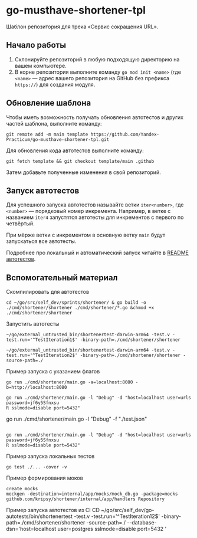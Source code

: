 # go-musthave-shortener-tpl

Шаблон репозитория для трека «Сервис сокращения URL».

## Начало работы

1. Склонируйте репозиторий в любую подходящую директорию на вашем компьютере.
2. В корне репозитория выполните команду `go mod init <name>` (где `<name>` — адрес вашего репозитория на GitHub без префикса `https://`) для создания модуля.

## Обновление шаблона

Чтобы иметь возможность получать обновления автотестов и других частей шаблона, выполните команду:

```
git remote add -m main template https://github.com/Yandex-Practicum/go-musthave-shortener-tpl.git
```

Для обновления кода автотестов выполните команду:

```
git fetch template && git checkout template/main .github
```

Затем добавьте полученные изменения в свой репозиторий.

## Запуск автотестов

Для успешного запуска автотестов называйте ветки `iter<number>`, где `<number>` — порядковый номер инкремента. Например, в ветке с названием `iter4` запустятся автотесты для инкрементов с первого по четвёртый.

При мёрже ветки с инкрементом в основную ветку `main` будут запускаться все автотесты.

Подробнее про локальный и автоматический запуск читайте в [README автотестов](https://github.com/Yandex-Practicum/go-autotests).


## Вспомогательный материал

Скомпилировать для автотестов
```
cd ~/go/src/self_dev/sprints/shortener/ & go build -o ./cmd/shortener/shortener ./cmd/shortener/*.go &chmod +x ./cmd/shortener/shortener 
```

Запустить автотесты
```
~/go/external_untrusted_bin/shortenertest-darwin-arm64 -test.v -test.run='^TestIteration1$' -binary-path=./cmd/shortener/shortener
```

```
~/go/external_untrusted_bin/shortenertest-darwin-arm64 -test.v -test.run='^TestIteration2$' -binary-path=./cmd/shortener/shortener -source-path=./
```

Пример запуска с указанием флагов
```
go run ./cmd/shortener/main.go -a=localhost:8080 -b=http://localhost:8080
```

```
go run ./cmd/shortener/main.go -l "Debug" -d "host=localhost user=urls password=jf6y5Sfnxsu
R sslmode=disable port=5432"

```
go run ./cmd/shortener/main.go -l "Debug" -f "./test.json"
```

go run ./cmd/shortener/main.go -l "Debug" -d "host=localhost user=urls password=jf6y5Sfnxsu
R sslmode=disable port=5432"
```

Пример запуска локальных тестов
```
go test ./... -cover -v
```

Пример формирования моков
```
create mocks
mockgen -destination=internal/app/mocks/mock_db.go -package=mocks github.com/kripsy/shortener/internal/app/handlers Repository
```

Пример запуска автотестов из CI CD
 ~/go/src/self_dev/go-autotests/bin/shortenertest -test.v -test.run='^TestIteration12$' -binary-path=./cmd/shortener/shortener -source-path=./ --database-dsn='host=localhost user=postgres  sslmode=disable port=5432 '